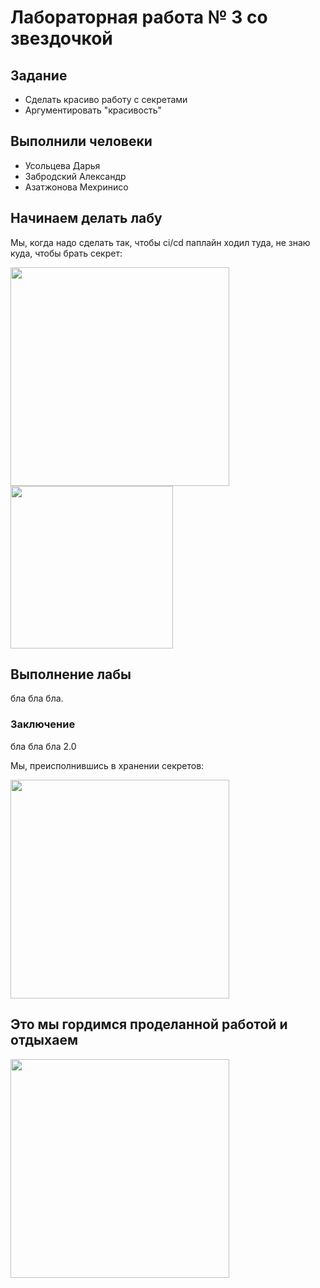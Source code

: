 # Лабораторная работа № 3 со звездочкой

## Задание
* Сделать красиво работу с секретами
* Аргументировать "красивость"

## Выполнили человеки
* Усольцева Дарья
* Забродский Александр
* Азатжонова Мехринисо

## Начинаем делать лабу
Мы, когда надо сделать так, чтобы ci/cd паплайн ходил туда, не знаю куда, чтобы брать секрет:

<img src="https://github.com/user-attachments/assets/0ad0e751-d15f-4097-b3a7-5d1dd24dc406" width="350" />
<img src="https://github.com/user-attachments/assets/9341b470-45e8-4dac-be45-d98f248d40cb" width="260" />



## Выполнение лабы
бла бла бла.


### Заключение
бла бла бла 2.0


Мы, преисполнившись в хранении секретов:

<img src="https://github.com/user-attachments/assets/a8cdc12f-4d3d-4415-a428-2f5527a83ded" width="350" />

## Это мы гордимся проделанной работой и отдыхаем

<img src="https://github.com/user-attachments/assets/94bcd8c4-36ea-4c18-b247-df7315dfcb07" width="350" />




